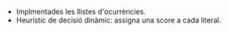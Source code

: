 * Implmentades les llistes d'ocurrències.
* Heurístic de decisió dinàmic: assigna una score a cada literal.
